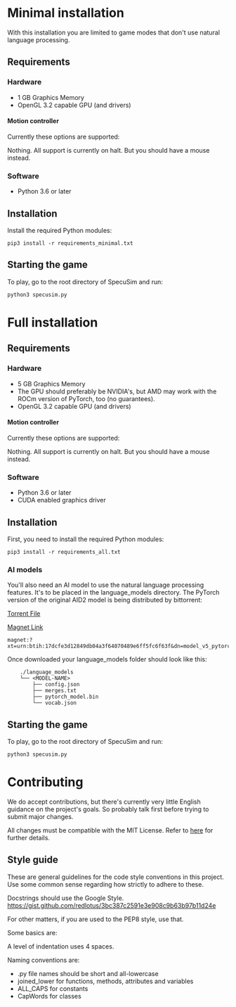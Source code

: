 # Minimal installation
With this installation you are limited to game modes that don't use natural language processing.

## Requirements
### Hardware
* 1 GB Graphics Memory
* OpenGL 3.2 capable GPU (and drivers)

#### Motion controller
Currently these options are supported:

Nothing. All support is currently on halt. But you should have a mouse instead.


### Software
* Python 3.6 or later

## Installation
Install the required Python modules:
```
pip3 install -r requirements_minimal.txt
```

## Starting the game
To play, go to the root directory of SpecuSim and run:
```
python3 specusim.py
```


# Full installation

## Requirements
### Hardware
* 5 GB Graphics Memory
* The GPU should preferably be NVIDIA's, but AMD may work with the ROCm version of PyTorch, too (no guarantees).
* OpenGL 3.2 capable GPU (and drivers)

#### Motion controller
Currently these options are supported:

Nothing. All support is currently on halt. But you should have a mouse instead.


### Software
* Python 3.6 or later
* CUDA enabled graphics driver


## Installation
First, you need to install the required Python modules:
```
pip3 install -r requirements_all.txt
```

### AI models
You'll also need an AI model to use the natural language processing features. It's to be placed in the language_models directory. The PyTorch version of the original AID2 model is being distributed by bittorrent:

[Torrent File](model.torrent) 

[Magnet Link](magnet:?xt=urn:btih:17dcfe3d12849db04a3f64070489e6ff5fc6f63f&dn=model_v5_pytorch&tr=udp%3a%2f%2ftracker.opentrackr.org%3a1337%2fannounce&tr=udp%3a%2f%2fopen.stealth.si%3a80%2fannounce&tr=udp%3a%2f%2fp4p.arenabg.com%3a1337%2fannounce&tr=udp%3a%2f%2ftracker.coppersurfer.tk%3a6969%2fannounce&tr=udp%3a%2f%2ftracker.cyberia.is%3a6969%2fannounce&tr=udp%3a%2f%2ftracker.moeking.me%3a6969%2fannounce&tr=udp%3a%2f%2f9.rarbg.me%3a2710%2fannounce&tr=udp%3a%2f%2ftracker3.itzmx.com%3a6961%2fannounce)

```
magnet:?xt=urn:btih:17dcfe3d12849db04a3f64070489e6ff5fc6f63f&dn=model_v5_pytorch&tr=udp%3a%2f%2ftracker.opentrackr.org%3a1337%2fannounce&tr=udp%3a%2f%2fopen.stealth.si%3a80%2fannounce&tr=udp%3a%2f%2fp4p.arenabg.com%3a1337%2fannounce&tr=udp%3a%2f%2ftracker.coppersurfer.tk%3a6969%2fannounce&tr=udp%3a%2f%2ftracker.cyberia.is%3a6969%2fannounce&tr=udp%3a%2f%2ftracker.moeking.me%3a6969%2fannounce&tr=udp%3a%2f%2f9.rarbg.me%3a2710%2fannounce&tr=udp%3a%2f%2ftracker3.itzmx.com%3a6961%2fannounce
```

Once downloaded your language_models folder should look like this:
```
    ./language_models
    └── <MODEL-NAME>
        ├── config.json
        ├── merges.txt
        ├── pytorch_model.bin
        └── vocab.json
```

## Starting the game
To play, go to the root directory of SpecuSim and run:
```
python3 specusim.py
```

# Contributing
We do accept contributions, but there's currently very little English guidance on the project's goals. So probably talk first before trying to submit major changes.

All changes must be compatible with the MIT License. Refer to [here](https://github.com/MikkoMMM/SpecuSim/blob/main/.github/pull_request_template.md) for further details.


## Style guide
These are general guidelines for the code style conventions in this project. Use some common sense regarding how strictly to adhere to these.

Docstrings should use the Google Style.
https://gist.github.com/redlotus/3bc387c2591e3e908c9b63b97b11d24e

For other matters, if you are used to the PEP8 style, use that.

Some basics are:

A level of indentation uses 4 spaces.

Naming conventions are:

* .py file names should be short and all-lowercase
* joined_lower for functions, methods, attributes and variables
* ALL_CAPS for constants
* CapWords for classes
